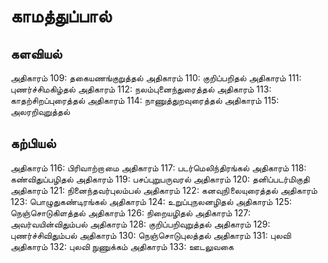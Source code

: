 # காமத்துப்பால் 
## களவியல் 
அதிகாரம் 109: தகையணங்குறுத்தல் 
அதிகாரம் 110: குறிப்பறிதல் 
அதிகாரம் 111: புணர்ச்சிமகிழ்தல் 
அதிகாரம் 112: நலம்புனைந்துரைத்தல் 
அதிகாரம் 113: காதற்சிறப்புரைத்தல் 
அதிகாரம் 114: நாணுத்துறவுரைத்தல் 
அதிகாரம் 115: அலரறிவுறுத்தல்

## கற்பியல் 
அதிகாரம் 116: பிரிவாற்றா மை 
அதிகாரம் 117: படர்மெலிந்திரங்கல் 
அதிகாரம் 118: கண்விதுப்பழிதல் 
அதிகாரம் 119: பசப்புறுபருவரல் 
அதிகாரம் 120: தனிப்படர்மிகுதி 
அதிகாரம் 121: நினைந்தவர்புலம்பல் 
அதிகாரம் 122: கனவுநி லையுரைத்தல் 
அதிகாரம் 123: பொழுதுகண்டிரங்கல் 
அதிகாரம் 124: உறுப்புநலனழிதல் 
அதிகாரம் 125: நெஞ்சொடுகிளத்தல் 
அதிகாரம் 126: நிறையழிதல் 
அதிகாரம் 127: அவர்வயின்விதும்பல் 
அதிகாரம் 128: குறிப்பறிவுறுத்தல் 
அதிகாரம் 129: புணர்ச்சிவிதும்பல் 
அதிகாரம் 130: நெஞ்சொடுபுலத்தல் 
அதிகாரம் 131: புலவி 
அதிகாரம் 132: புலவி நுணுக்கம்
அதிகாரம் 133: ஊடலுவகை
